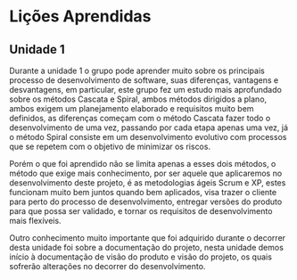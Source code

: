 # Lições Aprendidas

## Unidade 1

Durante a unidade 1 o grupo pode aprender muito sobre os principais processo de desenvolvimento de software, suas diferenças, vantagens e desvantagens, em particular, este grupo fez um estudo mais aprofundado sobre os métodos Cascata e Spiral, ambos métodos dirigidos a plano, ambos exigem um planejamento elaborado e requisitos muito bem definidos, as diferenças começam com o método Cascata fazer todo o desenvolvimento de uma vez, passando por cada etapa apenas uma vez, já o método Spiral consiste em um desenvolvimento evolutivo com processos que se repetem com o objetivo de minimizar os riscos.</br>

Porém o que foi aprendido não se limita apenas a esses dois métodos, o método que exige mais conhecimento, por ser aquele que aplicaremos no desenvolvimento deste projeto, é as metodologias ágeis Scrum e XP, estes funcionam muito bem juntos quando bem aplicados, visa trazer o cliente para perto do processo de desenvolvimento, entregar versões do produto para que possa ser validado, e tornar os requisitos de desenvolvimento mais flexíveis.</br>

Outro conhecimento muito importante que foi adquirido durante o decorrer desta unidade foi sobre a documentação do projeto, nesta unidade demos início à documentação de visão do produto e visão do projeto, os quais sofrerão alterações no decorrer do desenvolvimento.</br>
